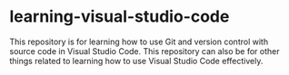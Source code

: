 # learning-visual-studio-code
 This repository is for learning how to use Git and version control with source code in Visual Studio Code. This repository can also be for other things related to learning how to use Visual Studio Code effectively.
